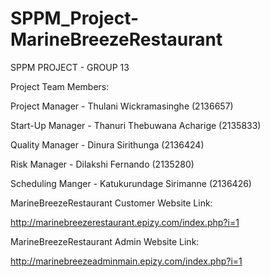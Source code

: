 # SPPM_Project-MarineBreezeRestaurant

SPPM PROJECT - GROUP 13


Project Team Members:

Project Manager   - Thulani Wickramasinghe (2136657)

Start-Up Manager  - Thanuri Thebuwana Acharige (2135833)

Quality Manager   - Dinura Sirithunga (2136424)

Risk Manager      - Dilakshi Fernando (2135280)

Scheduling Manger - Katukurundage Sirimanne (2136426)


MarineBreezeRestaurant Customer Website Link:

http://marinebreezerestaurant.epizy.com/index.php?i=1


MarineBreezeRestaurant Admin Website Link:

http://marinebreezeadminmain.epizy.com/index.php?i=1
